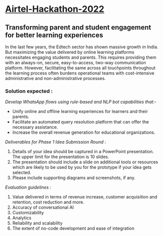 # [Airtel-Hackathon-2022](https://www.techgig.com/hackathon/airteliq-edtech)

## Transforming parent and student engagement for better learning experiences

In the last few years, the Edtech sector has shown massive growth in India. But maximizing the value delivered by online learning platforms necessitates engaging students and parents. This requires providing them with an always-on, secure, easy-to-access, two-way communication platform. However, facilitating the same across all touchpoints throughout the learning process often burdens operational teams with cost-intensive administrative and non-administrative processes.

### Solution expected :

*Develop WhatsApp flows using rule-based and NLP bot capabilities that:-*

- Unify online and offline learning experiences for learners and their parents.
- Facilitate an automated query resolution platform that can offer the necessary assistance.
- Increase the overall revenue generation for educational organizations.

*Deliverables for Phase 1 Idea Submission Round :*

1. Details of your idea should be captured in a PowerPoint presentation. The upper limit for the presentation is 10 slides.
2. The presentation should include a slide on additional tools or resources which are likely to be used by you for the prototype if your idea gets selected.
3. Please include supporting diagrams and screenshots, if any.

*Evaluation guidelines :*

1. Value delivered in terms of revenue increase, customer acquisition and retention, cost reduction and more.
2. Accuracy of conversational AI
3. Customizability
4. Analytics
5. Reliability and scalability
6. The extent of no-code development and ease of integration
